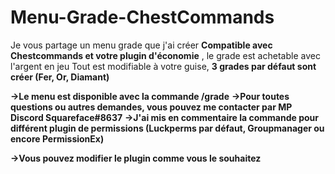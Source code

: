 # Menu-Grade-ChestCommands


Je vous partage un menu grade que j'ai créer __**Compatible avec Chestcommands et votre plugin d'économie**__ , le grade est achetable avec l'argent en jeu 
Tout est modifiable à votre guise, __**3 grades par défaut sont créer (Fer, Or, Diamant)**__

**→Le menu est disponible avec la commande /grade**
**→Pour toutes questions ou autres demandes, vous pouvez me contacter par MP Discord Squareface#8637**
**→J'ai mis en commentaire la commande pour différent plugin de permissions (Luckperms par défaut, Groupmanager ou encore PermissionEx)**

__**→Vous pouvez modifier le plugin comme vous le souhaitez**__
